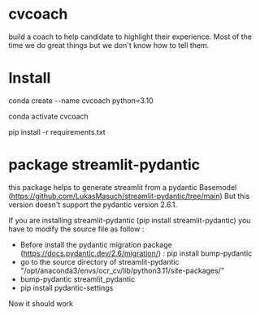 # cvcoach
build a coach to help candidate to highlight their experience. Most of the time we do great things but we don't know how to tell them.

# Install
conda create --name cvcoach python=3.10

conda activate cvcoach

pip install -r requirements.txt

# package streamlit-pydantic
this package helps to generate streamlit from a pydantic Basemodel (https://github.com/LukasMasuch/streamlit-pydantic/tree/main)
But this version doesn't support the pydantic version 2.6.1.

If you are installing streamlit-pydantic (pip install streamlit-pydantic) you have to modify the source file as follow :

- Before install the pydantic migration package (https://docs.pydantic.dev/2.6/migration/) : pip install bump-pydantic 
- go to the source directory of streamlit-pydantic "/opt/anaconda3/envs/ocr_cv/lib/python3.11/site-packages/"
- bump-pydantic streamlit_pydantic
- pip install pydantic-settings

Now it should work
